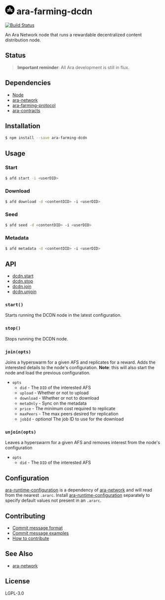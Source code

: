 <img src="https://github.com/arablocks/ara-module-template/blob/master/ara.png" width="30" height="30" />  ara-farming-dcdn
====================

[![Build Status](https://travis-ci.com/AraBlocks/ara-farming-dcdn.svg?token=r6p7pesHZ9MRJsVsrYFe&branch=master)](https://travis-ci.com/AraBlocks/ara-farming-dcdn)

An Ara Network node that runs a rewardable decentralized content distribution node.

## Status

> **Important reminder**: All Ara development is still in flux.

## Dependencies
- [Node](https://nodejs.org/en/download/)
- [ara-network][ara-network]
- [ara-farming-protocol](ara-farming-protocol)
- [ara-contracts](ara-contracts)

## Installation
```sh
$ npm install --save ara-farming-dcdn
```

## Usage

### Start

```sh
$ afd start -i <userDID>
```

### Download
```sh
$ afd download -d <contentDID> -i <userDID>
```

### Seed
```sh
$ afd seed -d <contentDID> -i <userDID>
```

### Metadata
```sh
$ afd metadata -d <contentDID> -i <userDID>
```

## API

* [dcdn.start](#dcdnstart)
* [dcdn.stop](#dcdnstop)
* [dcdn.join](#dcdnjoin)
* [dcdn.unjoin](#dcdnunjoin)

<a name="dcdnstart"></a>
### `start()`
Starts running the DCDN node in the latest configuration.

<a name="dcdnstop"></a>
### `stop()`
Stops running the DCDN node.

<a name="dcdnjoin"></a>
### `join(opts)`

Joins a hyperswarm for a given AFS and replicates for a reward. Adds the interested details to the node's configuration. **Note**: this will also start the node and load the previous configuration.

- `opts`
  - `did` - The `DID` of the interested AFS
  - `upload` - Whether or not to upload
  - `download` - Whether or not to download
  - `metaOnly` - Sync on the metadata
  - `price` - The minimum cost required to replicate
  - `maxPeers` - The max peers desired for replication
  - `jobId` - *optional* The job ID to use for the download

<a name="dcdnunjoin"></a>
### `unjoin(opts)`

Leaves a hyperswarm for a given AFS and removes interest from the node's configuration

- `opts`
  - `did` - The `DID` of the interested AFS

## Configuration
[ara-runtime-configuration][ara-runtime-configuration] is a dependency of [ara-network][ara-network] and will read from the nearest `.ararc`.  Install [ara-runtime-configuration][ara-runtime-configuration] separately to specify default values not present in an `.ararc`.

## Contributing
- [Commit message format](/.github/COMMIT_FORMAT.md)
- [Commit message examples](/.github/COMMIT_FORMAT_EXAMPLES.md)
- [How to contribute](/.github/CONTRIBUTING.md)

## See Also
- [ara-network][ara-network]

## License
LGPL-3.0

[ara-network]: https://github.com/arablocks/ara-network
[ara-runtime-configuration]: https://github.com/arablocks/ara-runtime-configuration
[ara-farming-protocol]:https://github.com/littlstar/farming-protocol
[ara-contracts]:https://github.com/arablocks/ara-contracts
[ara-filesystem]:https://github.com/arablocks/ara-filesystem